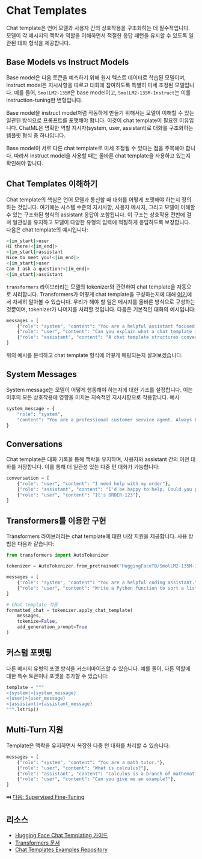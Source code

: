 
# Chat Templates

Chat template은 언어 모델과 사용자 간의 상호작용을 구조화하는 데 필수적입니다. 모델이 각 메시지의 맥락과 역할을 이해하면서 적절한 응답 패턴을 유지할 수 있도록 일관된 대화 형식을 제공합니다.

## Base Models vs Instruct Models

Base model은 다음 토큰을 예측하기 위해 원시 텍스트 데이터로 학습된 모델이며, Instruct model은 지시사항을 따르고 대화에 참여하도록 특별히 미세 조정된 모델입니다. 예를 들어, `SmolLM2-135M`은 base model이고, `SmolLM2-135M-Instruct`는 이를 instruction-tuning한 변형입니다.

Base model을 instruct model처럼 작동하게 만들기 위해서는 모델이 이해할 수 있는 일관된 방식으로 프롬프트를 포맷해야 합니다. 이것이 chat template이 필요한 이유입니다. ChatML은 명확한 역할 지시자(system, user, assistant)로 대화를 구조화하는 템플릿 형식 중 하나입니다.

Base model이 서로 다른 chat template로 미세 조정될 수 있다는 점을 주목해야 합니다. 따라서 instruct model을 사용할 때는 올바른 chat template을 사용하고 있는지 확인해야 합니다.

## Chat Templates 이해하기

Chat template의 핵심은 언어 모델과 통신할 때 대화를 어떻게 포맷해야 하는지 정의하는 것입니다. 여기에는 시스템 수준의 지시사항, 사용자 메시지, 그리고 모델이 이해할 수 있는 구조화된 형식의 assistant 응답이 포함됩니다. 이 구조는 상호작용 전반에 걸쳐 일관성을 유지하고 모델이 다양한 유형의 입력에 적절하게 응답하도록 보장합니다. 다음은 chat template의 예시입니다:

```sh
<|im_start|>user
Hi there!<|im_end|>
<|im_start|>assistant
Nice to meet you!<|im_end|>
<|im_start|>user
Can I ask a question?<|im_end|>
<|im_start|>assistant
```

`transformers` 라이브러리는 모델의 tokenizer와 관련하여 chat template을 자동으로 처리합니다. Transformers가 어떻게 chat template을 구성하는지에 대해 [여기](https://huggingface.co/docs/transformers/en/chat_templating#how-do-i-use-chat-templates)에서 자세히 알아볼 수 있습니다. 우리가 해야 할 일은 메시지를 올바른 방식으로 구성하는 것뿐이며, tokenizer가 나머지를 처리할 것입니다. 다음은 기본적인 대화의 예시입니다:

```python
messages = [
    {"role": "system", "content": "You are a helpful assistant focused on technical topics."},
    {"role": "user", "content": "Can you explain what a chat template is?"},
    {"role": "assistant", "content": "A chat template structures conversations between users and AI models..."}
]
```

위의 예시를 분석하고 chat template 형식에 어떻게 매핑되는지 살펴보겠습니다.

## System Messages

System message는 모델이 어떻게 행동해야 하는지에 대한 기초를 설정합니다. 이는 이후의 모든 상호작용에 영향을 미치는 지속적인 지시사항으로 작용합니다. 예시:

```python
system_message = {
    "role": "system",
    "content": "You are a professional customer service agent. Always be polite, clear, and helpful."
}
```

## Conversations

Chat template은 대화 기록을 통해 맥락을 유지하며, 사용자와 assistant 간의 이전 대화를 저장합니다. 이를 통해 더 일관성 있는 다중 턴 대화가 가능합니다:

```python
conversation = [
    {"role": "user", "content": "I need help with my order"},
    {"role": "assistant", "content": "I'd be happy to help. Could you provide your order number?"},
    {"role": "user", "content": "It's ORDER-123"},
]
```

## Transformers를 이용한 구현

Transformers 라이브러리는 chat template에 대한 내장 지원을 제공합니다. 사용 방법은 다음과 같습니다:

```python
from transformers import AutoTokenizer

tokenizer = AutoTokenizer.from_pretrained("HuggingFaceTB/SmolLM2-135M-Instruct")

messages = [
    {"role": "system", "content": "You are a helpful coding assistant."},
    {"role": "user", "content": "Write a Python function to sort a list"},
]

# Chat template 적용
formatted_chat = tokenizer.apply_chat_template(
    messages,
    tokenize=False,
    add_generation_prompt=True
)
```

## 커스텀 포맷팅

다른 메시지 유형의 포맷 방식을 커스터마이즈할 수 있습니다. 예를 들어, 다른 역할에 대한 특수 토큰이나 포맷을 추가할 수 있습니다:

```python
template = """
<|system|>{system_message}
<|user|>{user_message}
<|assistant|>{assistant_message}
""".lstrip()
```

## Multi-Turn 지원

Template은 맥락을 유지하면서 복잡한 다중 턴 대화를 처리할 수 있습니다:

```python
messages = [
    {"role": "system", "content": "You are a math tutor."},
    {"role": "user", "content": "What is calculus?"},
    {"role": "assistant", "content": "Calculus is a branch of mathematics..."},
    {"role": "user", "content": "Can you give me an example?"},
]
```

⏭️ [다음: Supervised Fine-Tuning](./supervised_fine_tuning.md)

## 리소스

- [Hugging Face Chat Templating 가이드](https://huggingface.co/docs/transformers/main/en/chat_templating)
- [Transformers 문서](https://huggingface.co/docs/transformers)
- [Chat Templates Examples Repository](https://github.com/chujiezheng/chat_templates)
